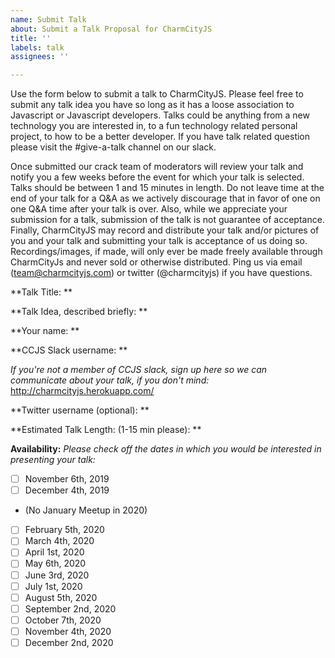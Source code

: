 ```yaml
---
name: Submit Talk
about: Submit a Talk Proposal for CharmCityJS
title: ''
labels: talk
assignees: ''

---
```


Use the form below to submit a talk to CharmCityJS.  Please feel free to submit any talk idea you have so long as it has a loose association to Javascript or Javascript developers.  Talks could be anything from a new technology you are interested in, to a fun technology related personal project, to how to be a better developer. If you have talk related question please visit the #give-a-talk channel on our slack.

Once submitted our crack team of moderators will review your talk and notify you a few weeks before the event for which your talk is selected.  Talks should be between 1 and 15 minutes in length. Do not leave time at the end of your talk for a Q&A as we actively discourage that in favor of one on one Q&A time after your talk is over. Also, while we appreciate your submission for a talk, submission of the talk is not guarantee of acceptance.  Finally, CharmCityJS may record and distribute your talk and/or pictures of you and your talk and submitting your talk is acceptance of us doing so. Recordings/images, if made, will only ever be made freely available through CharmCityJs and never sold or otherwise distributed. Ping us via email (team@charmcityjs.com) or twitter (@charmcityjs) if you have questions.

**Talk Title: ** 

**Talk Idea, described briefly: ** 

**Your name: ** 

**CCJS Slack username: **

_If you're not a member of CCJS slack, sign up here so we can communicate about your talk, if you don't mind:_ http://charmcityjs.herokuapp.com/

**Twitter username (optional): ** 

**Estimated Talk Length: (1-15 min please): ** 

**Availability:**
_Please check off the dates in which you would be interested in presenting your talk:_

- [ ] November 6th, 2019
- [ ] December 4th, 2019
- (No January Meetup in 2020)
- [ ] February 5th, 2020
- [ ] March 4th, 2020
- [ ] April 1st, 2020
- [ ] May 6th, 2020
- [ ] June 3rd, 2020
- [ ] July 1st, 2020
- [ ] August 5th, 2020
- [ ] September 2nd, 2020
- [ ] October 7th, 2020
- [ ] November 4th, 2020
- [ ] December 2nd, 2020
